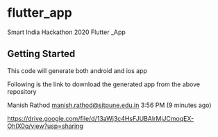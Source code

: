 # flutter_app

Smart India Hackathon 2020 Flutter _App

## Getting Started

This code will generate both android and ios app

Following is the link to download the generated app from the above repository


Manish Rathod <manish.rathod@sitpune.edu.in>
3:56 PM (9 minutes ago)


https://drive.google.com/file/d/13aWj3c4HsFJUBAlrMjJCmoqEX-OhIX0q/view?usp=sharing
